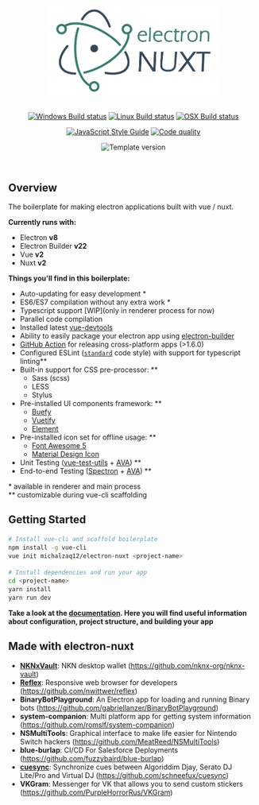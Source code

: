

<div align="center">
<br>
<img width="350" src="./docs/.vuepress/images/electron-nuxt.png" alt="electron-nuxt">
<br>
<br>
</div>

<div align="center">

[![Windows Build status](https://img.shields.io/github/workflow/status/michalzaq12/electron-nuxt/os-windows?label=WINDOWS&style=for-the-badge)](https://github.com/michalzaq12/electron-nuxt/actions)
[![Linux Build status](https://img.shields.io/github/workflow/status/michalzaq12/electron-nuxt/os-linux?label=LINUX&style=for-the-badge)](https://github.com/michalzaq12/electron-nuxt/actions)
[![OSX Build status](https://img.shields.io/github/workflow/status/michalzaq12/electron-nuxt/os-mac?label=MACOS&style=for-the-badge)](https://github.com/michalzaq12/electron-nuxt/actions)

</div>

<div align="center">

[![JavaScript Style Guide](https://img.shields.io/badge/code_style-standard-brightgreen.svg?style=for-the-badge&color=yellow)](https://standardjs.com)
[![Code quality](https://img.shields.io/codefactor/grade/github/michalzaq12/electron-nuxt.svg?style=for-the-badge)](https://www.codefactor.io/repository/github/michalzaq12/electron-nuxt)

![Template version](https://img.shields.io/github/package-json/version/michalzaq12/electron-nuxt.svg?label=TEMPLATE%20VERSION&style=for-the-badge)

</div>

<br>

## Overview

The boilerplate for making electron applications built with vue / nuxt.

**Currently runs with:**

- Electron **v8**
- Electron Builder **v22**
- Vue **v2**
- Nuxt **v2**

**Things you'll find in this boilerplate:**

* Auto-updating for easy development \*
* ES6/ES7 compilation without any extra work \*
* Typescript support [WIP](only in renderer process for now)
* Parallel code compilation
* Installed latest [vue-devtools](https://github.com/vuejs/vue-devtools)
* Ability to easily package your electron app using [electron-builder](https://github.com/electron-userland/electron-builder)
* [GitHub Action](https://github.com/michalzaq12/action-electron-nuxt) for releasing cross-platform apps (>1.6.0)
* Configured ESLint ([`standard`](https://github.com/feross/standard) code style) with support for typescript linting\**
* Built-in support for CSS pre-processor: \**
    * Sass (scss)
    * LESS
    * Stylus
* Pre-installed UI components framework: \**
    * [Buefy](https://buefy.org)
    * [Vuetify](https://vuetifyjs.com/en/)
    * [Element](https://element.eleme.io/#/en-US)
* Pre-installed icon set for offline usage: \**
    * [Font Awesome 5](https://fontawesome.com/icons)
    * [Material Design Icon](https://materialdesignicons.com)
* Unit Testing \([vue-test-utils](https://vue-test-utils.vuejs.org) + [AVA](https://github.com/avajs/ava)\) \**
* End-to-end Testing \([Spectron](https://github.com/electron/spectron) + [AVA](https://github.com/avajs/ava)\) \** 

\* available in renderer and main process <br>
\** customizable during vue-cli scaffolding



## Getting Started

```bash
# Install vue-cli and scaffold boilerplate
npm install -g vue-cli
vue init michalzaq12/electron-nuxt <project-name>

# Install dependencies and run your app
cd <project-name>
yarn install
yarn run dev 
```

**Take a look at the [documentation](https://michalzaq12.github.io/electron-nuxt/). Here you will find useful information about configuration, project structure, and building your app**


## Made with electron-nuxt

* [**NKNxVault**](https://vault.nknx.org): NKN desktop wallet (https://github.com/nknx-org/nknx-vault)
* [**Reflex**](https://reflexapp.nickwittwer.com): Responsive web browser for developers (https://github.com/nwittwer/reflex)
* **BinaryBotPlayground**: An Electron app for loading and running Binary bots (https://github.com/gabriellanzer/BinaryBotPlayground)
* **system-companion**: Multi platform app for getting system information (https://github.com/romslf/system-companion)
* **NSMultiTools**: Graphical interface to make life easier for Nintendo Switch hackers (https://github.com/MeatReed/NSMultiTools)
* **blue-burlap**: CI/CD For Salesforce Deployments (https://github.com/fuzzybaird/blue-burlap)
* [**cuesync**](https://cuesync.pro/): Synchronize cues between Algoriddim Djay, Serato DJ Lite/Pro and Virtual DJ (https://github.com/schneefux/cuesync)
* **VKGram**: Messenger for VK that allows you to send custom stickers (https://github.com/PurpleHorrorRus/VKGram)
